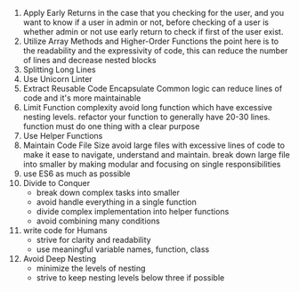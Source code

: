 1. Apply Early Returns
in the case that you checking for the user, and you want to know if a user in admin or not, before checking of a user is whether admin or not use early return to check if first of the user exist.
2. Utilize Array Methods and Higher-Order Functions
the point here is to the readability and the expressivity of code, this can reduce the number of lines and decrease nested blocks
3. Splitting Long Lines
4. Use Unicorn Linter 
5. Extract Reusable Code
	Encapsulate Common logic can reduce lines of code and it's more maintainable
6. Limit Function complexity
	avoid long function which have excessive nesting levels. refactor your function to generally have 20-30 lines. function must do  one thing with a clear purpose
7. Use Helper Functions
8. Maintain Code File Size
	avoid large files with excessive lines of code to make it ease to navigate, understand and maintain. break down large file into smaller by making modular and focusing on single responsibilities
9. use ES6 as much as possible
10. Divide to Conquer
	- break down complex tasks into smaller
	- avoid handle everything in a single function
	- divide complex implementation into helper functions
	- avoid combining many conditions
11. write code for Humans
	- strive for clarity and readability
	- use meaningful variable names, function, class
12. Avoid Deep Nesting
	- minimize the levels of nesting
	- strive to keep nesting levels below three if possible